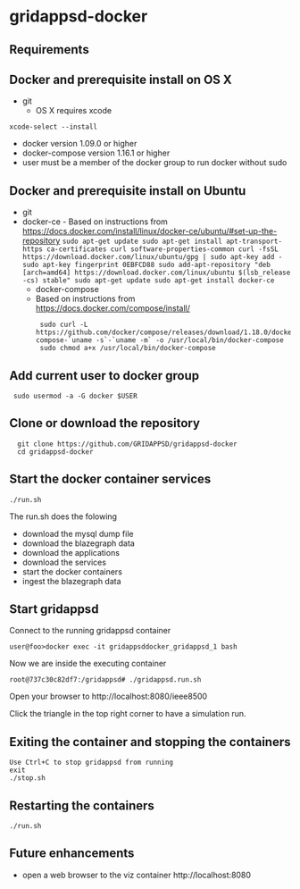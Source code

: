 # gridappsd-docker

## Requirements

## Docker and prerequisite install on OS X
 - git
    - OS X requires xcode
 ```
 xcode-select --install
 ```
  - docker version 1.09.0 or higher
  - docker-compose version 1.16.1 or higher
  - user must be a member of the docker group to run docker without sudo
## Docker and prerequisite install on Ubuntu
 - git
 - docker-ce 
        - Based on instructions from https://docs.docker.com/install/linux/docker-ce/ubuntu/#set-up-the-repository
        ```
        sudo apt-get update
        sudo apt-get install apt-transport-https ca-certificates curl software-properties-common
        curl -fsSL https://download.docker.com/linux/ubuntu/gpg | sudo apt-key add -
        sudo apt-key fingerprint 0EBFCD88
        sudo add-apt-repository "deb [arch=amd64] https://download.docker.com/linux/ubuntu $(lsb_release -cs) stable"
        sudo apt-get update
        sudo apt-get install docker-ce
        ```
   - docker-compose   
   - Based on instructions from https://docs.docker.com/compose/install/
      ```
       sudo curl -L https://github.com/docker/compose/releases/download/1.18.0/docker-compose-`uname -s`-`uname -m` -o /usr/local/bin/docker-compose
       sudo chmod a+x /usr/local/bin/docker-compose
      ```



## Add current user to docker group

```
 sudo usermod -a -G docker $USER
```

## Clone or download the repository
```
  git clone https://github.com/GRIDAPPSD/gridappsd-docker
  cd gridappsd-docker
```

## Start the docker container services
```
./run.sh
```
The run.sh does the folowing
 -  download the mysql dump file
 -  download the blazegraph data
 -  download the applications
 -  download the services
 -  start the docker containers
 -  ingest the blazegraph data

## Start gridappsd

Connect to the running gridappsd container
```
user@foo>docker exec -it gridappsddocker_gridappsd_1 bash

```
Now we are inside the executing container
```
root@737c30c82df7:/gridappsd# ./gridappsd.run.sh

```
Open your browser to http://localhost:8080/ieee8500

Click the triangle in the top right corner to have a simulation run.

## Exiting the container and stopping the containers

```
Use Ctrl+C to stop gridappsd from running
exit
./stop.sh
```

## Restarting the containers
```
./run.sh
```

## Future enhancements    
  -  open a web browser to the viz container http://localhost:8080
